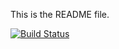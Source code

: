 This is the README file.

[![Build Status](https://travis-ci.org/TunahanOzmen/481_hw1_part2.svg?branch=main)](https://travis-ci.org/TunahanOzmen/481_hw1_part2)